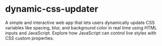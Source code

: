 # dynamic-css-updater
A simple and interactive web app that lets users dynamically update CSS variables like spacing, blur, and background color in real time using HTML inputs and JavaScript. Explore how JavaScript can control live styles with CSS custom properties.
